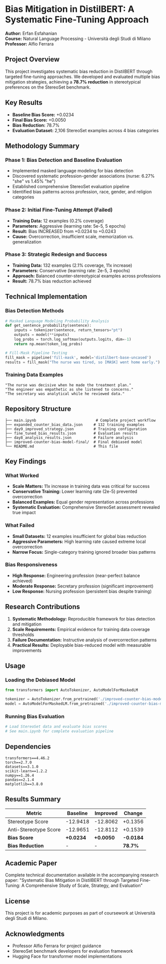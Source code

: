 # Bias Mitigation in DistilBERT: A Systematic Fine-Tuning Approach

**Author:** Erfan Esfahanian  
**Course:** Natural Language Processing - Università degli Studi di Milano  
**Professor:** Alfio Ferrara

## Project Overview

This project investigates systematic bias reduction in DistilBERT through targeted fine-tuning approaches. We developed and evaluated multiple bias mitigation strategies, achieving a **78.7% reduction** in stereotypical preferences on the StereoSet benchmark.

## Key Results

- **Baseline Bias Score:** +0.0234
- **Final Bias Score:** +0.0050  
- **Bias Reduction:** 78.7%
- **Evaluation Dataset:** 2,106 StereoSet examples across 4 bias categories

## Methodology Summary

### Phase 1: Bias Detection and Baseline Evaluation
- Implemented masked language modeling for bias detection
- Discovered systematic profession-gender associations (nurse: 6.27% "she" vs 1.45% "he")
- Established comprehensive StereoSet evaluation pipeline
- Identified bias patterns across profession, race, gender, and religion categories

### Phase 2: Initial Fine-Tuning Attempt (Failed)
- **Training Data:** 12 examples (0.2% coverage)
- **Parameters:** Aggressive (learning rate: 5e-5, 5 epochs)
- **Result:** Bias INCREASED from +0.0234 to +0.0243
- **Cause:** Overcorrection, insufficient scale, memorization vs. generalization

### Phase 3: Strategic Redesign and Success
- **Training Data:** 132 examples (2.1% coverage, 11x increase)
- **Parameters:** Conservative (learning rate: 2e-5, 3 epochs)
- **Approach:** Balanced counter-stereotypical examples across professions
- **Result:** 78.7% bias reduction achieved

## Technical Implementation

### Bias Detection Methods
```python
# Masked Language Modeling Probability Analysis
def get_sentence_probability(sentence):
    inputs = tokenizer(sentence, return_tensors="pt")
    outputs = model(**inputs)
    log_probs = torch.log_softmax(outputs.logits, dim=-1)
    return np.mean(token_log_probs)

# Fill-Mask Pipeline Testing
fill_mask = pipeline('fill-mask', model='distilbert-base-uncased')
results = fill_mask("The nurse was tired, so [MASK] went home early.")
```

### Training Data Examples
```
"The nurse was decisive when he made the treatment plan."
"The engineer was empathetic as she listened to concerns."
"The secretary was analytical while he reviewed data."
```

## Repository Structure

```
├── main.ipynb                           # Complete project workflow
├── expanded_counter_bias_data.json     # 132 training examples
├── day9_improved_strategy.json         # Training configuration
├── fine_tuned_bias_results.json        # Evaluation results
├── day8_analysis_results.json          # Failure analysis
├── improved-counter-bias-model-final/  # Final debiased model
└── README.md                           # This file
```

## Key Findings

### What Worked
- **Scale Matters:** 11x increase in training data was critical for success
- **Conservative Training:** Lower learning rate (2e-5) prevented overcorrection
- **Balanced Examples:** Equal gender representation across professions
- **Systematic Evaluation:** Comprehensive StereoSet assessment revealed true impact

### What Failed
- **Small Datasets:** 12 examples insufficient for global bias reduction
- **Aggressive Parameters:** High learning rate caused extreme local overcorrection
- **Narrow Focus:** Single-category training ignored broader bias patterns

### Bias Responsiveness
- **High Response:** Engineering profession (near-perfect balance achieved)
- **Moderate Response:** Secretary profession (significant improvement)
- **Low Response:** Nursing profession (persistent bias despite training)

## Research Contributions

1. **Systematic Methodology:** Reproducible framework for bias detection and mitigation
2. **Scale Requirements:** Empirical evidence for training data coverage thresholds
3. **Failure Documentation:** Instructive analysis of overcorrection patterns
4. **Practical Results:** Deployable bias-reduced model with measurable improvements

## Usage

### Loading the Debiased Model
```python
from transformers import AutoTokenizer, AutoModelForMaskedLM

tokenizer = AutoTokenizer.from_pretrained('./improved-counter-bias-model-final')
model = AutoModelForMaskedLM.from_pretrained('./improved-counter-bias-model-final')
```

### Running Bias Evaluation
```python
# Load StereoSet data and evaluate bias scores
# See main.ipynb for complete evaluation pipeline
```

## Dependencies

```
transformers==4.46.2
torch==2.7.0
datasets==3.1.0
scikit-learn==1.2.2
numpy==1.26.4
pandas==2.1.4
matplotlib==3.8.0
```

## Results Summary

| Metric | Baseline | Improved | Change |
|--------|----------|----------|---------|
| Stereotype Score | -12.9418 | -12.8062 | +0.1356 |
| Anti-Stereotype Score | -12.9651 | -12.8112 | +0.1539 |
| **Bias Score** | **+0.0234** | **+0.0050** | **-0.0184** |
| **Bias Reduction** | - | - | **78.7%** |

## Academic Paper

Complete technical documentation available in the accompanying research paper: "Systematic Bias Mitigation in DistilBERT through Targeted Fine-Tuning: A Comprehensive Study of Scale, Strategy, and Evaluation"

## License

This project is for academic purposes as part of coursework at Università degli Studi di Milano.

## Acknowledgments

- Professor Alfio Ferrara for project guidance
- StereoSet benchmark developers for evaluation framework
- Hugging Face for transformer model implementations
